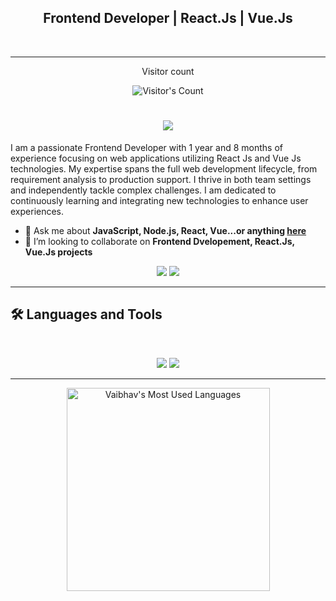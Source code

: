 <div align='center'>
  <h2>Frontend Developer | React.Js | Vue.Js </h2>
</div>
<br>
<hr>

<!--
**vbharambe96/vbharambe96** is a ✨ _special_ ✨ repository because its `README.md` (this file) appears on your GitHub profile.

Here are some ideas to get you started:

- 🔭 I’m currently working on ...
- 🌱 I’m currently learning ...
- 👯 I’m looking to collaborate on ...
- 🤔 I’m looking for help with ...
- 💬 Ask me about ...
- 📫 How to reach me: ...
- 😄 Pronouns: ...
- ⚡ Fun fact: ...
-->
<div align="center"> 
  <p>Visitor count</p>
  <img src="https://profile-counter.glitch.me/vbharambe96/count.svg" alt="Visitor's Count" />
</div>

<h1 align="center">
    <img src="https://readme-typing-svg.herokuapp.com/?font=Inter&size=48&center=true&vCenter=true&width=550&height=70&color=4493F8&duration=4000&lines=Hi+There!+👋;+I'm+Vaibhav+Bharambe!;" />
</h1>

<p>I am a passionate Frontend Developer with 1 year and 8 months of experience focusing
 on web applications utilizing React Js and Vue Js technologies. My expertise spans the
 full web development lifecycle, from requirement analysis to production support. I thrive
 in both team settings and independently tackle complex challenges. I am dedicated to
 continuously learning and integrating new technologies to enhance user experiences.
</p>

- 💬 Ask me about **JavaScript, Node.js, React, Vue...or anything [here](https://github.com/vbharambe96/vbharambe96/issues)**
- 👯 I’m looking to collaborate on **Frontend Dvelopement, React.Js, Vue.Js projects**

<div align="center">
  <a email="vbharambe62@gmail.com">
    <img src="https://img.shields.io/badge/Gmail-333333?style=for-the-badge&logo=gmail&logoColor=red" />
  </a>
  <a href="https://www.linkedin.com/in/vbharambe" target="_blank">
    <img src="https://img.shields.io/badge/LinkedIn-0077B5?style=for-the-badge&logo=linkedin&logoColor=white" target="_blank" />
  </a>
<!--   <a href="https://medium.com/@chijiokeokorji" target="_blank">
    <img src="https://img.shields.io/badge/Medium-000000?style=for-the-badge&logo=medium&logoColor=white" target="_blank" />
  </a>
  <a href="https://codepen.io/chijiokeokorji" target="_blank">
    <img src="https://img.shields.io/badge/CodePen-1e1f26?style=for-the-badge&logo=codepen&logoColor=white" target="_blank" />
  </a> -->
</div>

<hr>

## 🛠️ Languages and Tools

<br>

<p align="center">
  <img src="https://skillicons.dev/icons?i=jest,ts,nodejs,react,postgres" />
  <img src="https://skillicons.dev/icons?i=html,css,bootstrap,tailwind,js,vue,redux,chart.js,git,postman,figma" />
</p>

<hr>

<div align="center">
  <img width=325 src="https://github-readme-stats.vercel.app/api/top-langs?username=vbharambe96&theme=transparent&layout=donut&hide=css&langs_count=8&border_radius=10&show_icons=true&locale=en" alt="Vaibhav's Most Used Languages" />
</div>

<!-- <hr>
<p><img align="left" src="https://github-readme-stats.vercel.app/api/top-langs?username=vbharambe96&show_icons=true&locale=en&layout=compact" alt="vbharambe96" /></p>

<p>&nbsp;<img align="center" src="https://github-readme-stats.vercel.app/api?username=vbharambe96&show_icons=true&locale=en" alt="vbharambe96" /></p>
 --!>

